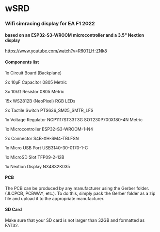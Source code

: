 # wSRD

<h3>Wifi simracing display for EA F1 2022</h3>
<h4>based on an ESP32-S3-WROOM microcontroller and a 3.5" Nextion display</h4>

https://www.youtube.com/watch?v=R60TLH-ZNk8

<h4>Components list</h4>

1x Circuit Board (Backplane)

2x 10µF Capacitor 0805 Metric

3x 10kΩ Resistor 0805 Metric

15x WS2812B (NeoPixel) RGB LEDs

2x Tactile Switch PTS636_SM25_SMTR_LFS

1x Voltage Regulator NCP1117ST33T3G SOT230P700X180-4N Metric

1x Microcontroller ESP32-S3-WROOM-1-N4 

2x Connector S4B-XH-SM4-TBLFSN

1x Micro USB Port USB3140-30-0170-1-C

1x MicroSD Slot TFP09-2-12B

1x Nextion Display NX4832K035


<h4>PCB</h4>

The PCB can be produced by any manufacturer using the Gerber folder. (JLCPCB, PCBWAY, etc.).
To do this, simply pack the Gerber folder as a zip file and upload it to the appropriate manufacturer.

<h4>SD Card</h4>

Make sure that your SD card is not larger than 32GB and formatted as FAT32.
